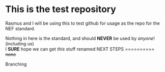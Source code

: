 This is the test repository
===========================

Rasmus and I will be using this to test github for usage as the repo for the NEF
standard.

Nothing in here is the standard, and should **NEVER** be used by *anyone*!
(including us)  
I **SURE** hope we can get *this* stuff renamed NEXT STEPS ==========
~~none~~

Branching

